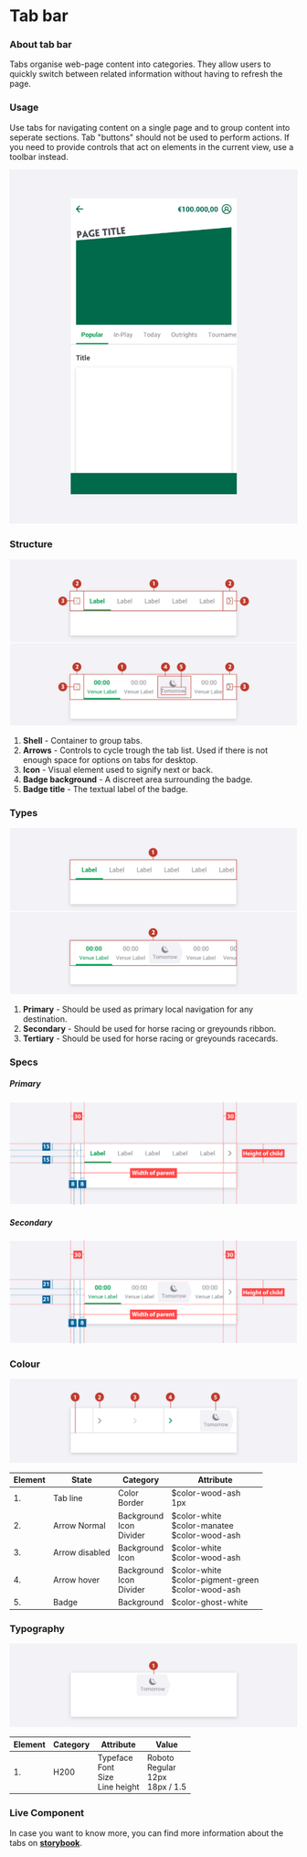 # Tab bar


### About tab bar

Tabs organise web-page content into categories. They allow users to quickly switch between related information without having to refresh the page.



### Usage 

Use tabs for navigating content on a single page and to group content into seperate sections. Tab "buttons" should not be used to perform actions. If you need to provide controls that act on elements in the current view, use a toolbar instead. 

![ tab](./media/tab-barUsage.png)



### Structure

![tab](./media/tab-barStruture.png)

1. **Shell** -  Container to group tabs.
2. **Arrows** -  Controls to cycle trough the tab list. Used if there is not enough space for options on tabs for desktop.
3. **Icon** -  Visual element used to signify next or back. 
4. **Badge background** -   A discreet area surrounding the badge.
5. **Badge title** -  The textual label of the badge.




### Types 

![tab](./media/tab-barVariations.png)

1. **Primary** - Should be used as primary local navigation for any destination. 
2. **Secondary** - Should be used for horse racing or greyounds ribbon.
3. **Tertiary** -  Should be used for horse racing or greyounds racecards.



### Specs

##### Primary

![tab](./media/tab-barSpecsPrimary.png)



##### Secondary

![tab](./media/tab-barSpecsSecondary.png)

###  

### Colour 

![tab](./media/tab-barColorsSecondary.png)

| Element | State          | Category                          | Attribute                                                    |
| ------- | -------------- | --------------------------------- | ------------------------------------------------------------ |
| 1.      | Tab line       | Color<br />Border                 | $color-wood-ash<br />1px                                     |
| 2.      | Arrow Normal   | Background<br />Icon<br />Divider | $color-white<br />\$color-manatee<br />\$color-wood-ash      |
| 3.      | Arrow disabled | Background<br />Icon              | $color-white<br />\$color-wood-ash                           |
| 4.      | Arrow hover    | Background<br />Icon<br />Divider | $color-white<br />\$color-pigment-green<br />\$color-wood-ash |
| 5.      | Badge          | Background                        | $color-ghost-white                                           |

###  

### Typography

![tab](./media/tab-barTypography.png)

| Element | Category | Attribute                                     | Value                                         |
| ------- | -------- | --------------------------------------------- | --------------------------------------------- |
| 1.      | H200     | Typeface<br />Font<br />Size<br />Line height | Roboto<br />Regular<br />12px<br />18px / 1.5 |



### Live Component

In case you want to know more, you can find more information about the tabs on **[storybook](https://abacus.sct.dev.betfair/docs/#/components/tab-bar/)**.
